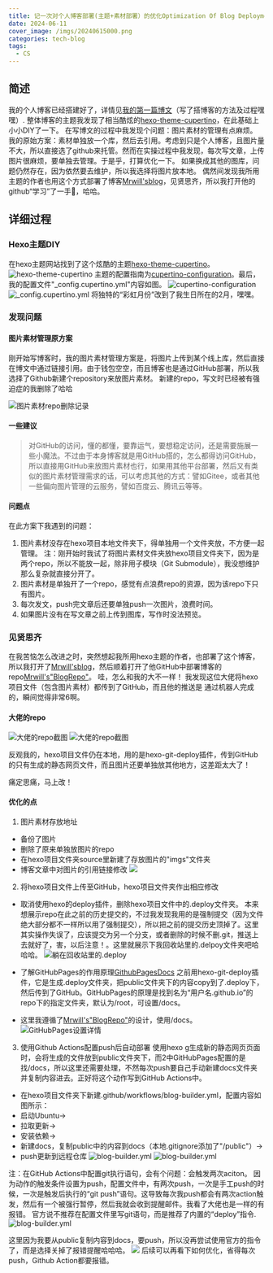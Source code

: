 ```yaml
---
title: 记一次对个人博客部署(主题+素材部署）的优化Optimization Of Blog Deployment
date: 2024-06-11
cover_image: /imgs/20240615000.png
categories: tech-blog
tags:
  - CS
---
```


## 简述
我的个人博客已经搭建好了，详情见[我的第一篇博文]（写了搭博客的方法及过程嘿嘿）.
整体博客的主题我发现了相当酷炫的[hexo-theme-cupertino]，在此基础上小小DIY了一下。
在写博文的过程中我发现个问题：图片素材的管理有点麻烦。
我的原始方案：素材单独放一个库，然后去引用。考虑到只是个人博客，且图片量不大，所以直接选了github来托管。然而在实操过程中我发现，每次写文章，上传图片很麻烦，要单独去管理。于是乎，打算优化一下。
如果换成其他的图库，问题仍然存在，因为依然要去维护，所以我选择将图片放本地。
偶然间发现我所用主题的作者也用这个方式部署了博客[Mrwill'sblog]，见贤思齐，所以我打开他的github“学习”了一手🤪，哈哈。

## 详细过程
### Hexo主题DIY
在hexo主题网站找到了这个炫酷的主题[hexo-theme-cupertino]。
![](/imgs/20240615010.png "hexo-theme-cupertino")
主题的配置指南为[cupertino-configuration]。最后，我的配置文件"_config.cupertino.yml"内容如图。
![](/imgs/20240615011.png "cupertino-configuration")
![](/imgs/20240615009.png "_config.cupertino.yml")
将独特的“彩虹月份”改到了我生日所在的2月，嘿嘿。


### 发现问题
#### 图片素材管理原方案
刚开始写博客时，我的图片素材管理方案是，将图片上传到某个线上库，然后直接在博文中通过链接引用。由于钱包空空，而且博客也是通过GitHub部署，所以我选择了Github新建个repository来放图片素材。
新建的repo，写文时已经被有强迫症的我删除了哈哈

![](/imgs/20240615001.png "图片素材repo删除记录")

#### 一些建议
>对GitHub的访问，懂的都懂，要靠运气，要想稳定访问，还是需要施展一些小魔法。不过由于本身博客就是用GitHub搭的，怎么都得访问GitHub，所以直接用GitHub来放图片素材也行，如果用其他平台部署，然后又有类似的图片素材管理需求的话，可以考虑其他的方式：譬如Gitee，或者其他一些偏向图片管理的云服务，譬如百度云、腾讯云等等。

#### 问题点
在此方案下我遇到的问题：
1. 图片素材没存在hexo项目本地文件夹下，得单独用一个文件夹放，不方便一起管理。
注：刚开始时我试了将图片素材文件夹放hexo项目文件夹下，因为是两个repo，所以不能放一起，除非用子模块（Git Submodule），我没想维护那么复杂就直接分开了。
2. 图片素材是单独开了一个repo，感觉有点浪费repo的资源，因为该repo下只有图片。
3. 每次发文，push完文章后还要单独push一次图片，浪费时间。
4. 如果图片没有在写文章之前上传到图库，写作时没法预览。

### 见贤思齐
在我苦恼怎么改进之时，突然想起我所用hexo主题的作者，也部署了这个博客，所以我打开了[Mrwill'sblog]，然后顺着打开了他GitHub中部署博客的repo[Mrwill's"BlogRepo"]。
哇，怎么和我的大不一样！
我发现这位大佬将hexo项目文件（包含图片素材）都传到了GitHub，而且他的推送是
通过机器人完成的，瞬间觉得非常6啊。
#### 大佬的repo
![](/imgs/20240615002.png "大佬的repo截图")
![](/imgs/20240615003.png "大佬的repo截图")

反观我的，hexo项目文件仍在本地，用的是hexo-git-deploy插件，传到GitHub的只有生成的静态网页文件，而且图片还要单独放其他地方，这差距太大了！

痛定思痛，马上改！
#### 优化的点
1. 图片素材存放地址
* 备份了图片
* 删除了原来单独放图片的repo
* 在hexo项目文件夹source里新建了存放图片的"imgs"文件夹
* 博客文章中对图片的引用链接修改
  ![](/imgs/20240615006.png )


2. 将hexo项目文件上传至GitHub，hexo项目文件夹作出相应修改
* 取消使用hexo的deploy插件，删除hexo项目文件中的.deploy文件夹。
  本来想展示repo在此之前的历史提交的，不过我发现我用的是强制提交（因为文件绝大部分都不一样所以用了强制提交），所以把之前的提交历史顶掉了。这里其实操作失误了，应该提交为另一个分支，或者删除的时候不删.git，推送上去就好了，害，以后注意！。这里就展示下我回收站里的.delpoy文件夹吧哈哈哈。
  ![](/imgs/20240615004.png "躺在回收站里的.deploy")

* 了解GitHubPages的作用原理[GithubPagesDocs]
  之前用hexo-git-deploy插件，它是生成.deploy文件夹，把public文件夹下的内容copy到了.deploy下，然后传到了GitHub。GitHubPages的原理是找到名为“用户名.github.io”的repo下的指定文件夹，默认为/root，可设置/docs。

* 这里我遵循了[Mrwill's"BlogRepo"]的设计，使用/docs。
  ![](/imgs/20240615005.png "GitHubPages设置详情")
  
3. 使用Github Actions配置push后自动部署
  使用hexo g生成新的静态网页页面时，会将生成的文件放到public文件夹下，而2中GitHubPages配置的是找/docs，所以这里还需要处理，不然每次push要自己手动新建docs文件夹并复制内容进去。正好将这个动作写到GitHub Actions中。

* 在hexo项目文件夹下新建.github/workflows/blog-builder.yml，配置内容如图所示：
* 启动Ubuntu->
* 拉取更新->
* 安装依赖->
* 新建docs，复制public中的内容到docs（本地.gitignore添加了"/public"）->
* push更新到远程仓库
![](/imgs/20240615007.png "blog-builder.yml")
![](/imgs/20240615008.png "blog-builder.yml")

注：在GitHub Actions中配置git执行语句，会有个问题：会触发两次aciton。
因为动作的触发条件设置为push，配置文件中，有两次push，一次是手工push的时候，一次是触发后执行的“git push”语句。这导致每次我push都会有两次action触发，然后有一个被强行暂停，然后我就会收到提醒邮件。我看了大佬也是一样的有报错。
官方说不推荐在配置文件里写git语句，而是推荐了内置的“deploy”指令.
![](/imgs/20240615013.png "blog-builder.yml")

这里因为我要从public复制内容到docs，要push，所以没再尝试使用官方的指令了，而是选择关掉了报错提醒哈哈哈。
![](/imgs/20240615012.png )
后续可以再看下如何优化，省得每次push，Github Action都要报错。




[我的第一篇博文]:https://keplerxxiib.github.io/2024/05/05/myfirstblog
[hexo-theme-cupertino]:https://github.com/MrWillCom/hexo-theme-cupertino
[Mrwill'sblog]:https://blog.mrwillcom.com
[Mrwill's"BlogRepo"]:https://github.com/MrWillCom/MrWillCom.github.io
[GithubPagesDocs]:https://docs.github.com/zh/pages
[cupertino-configuration]:https://cupertino.mrwillcom.com/configuration/navigation